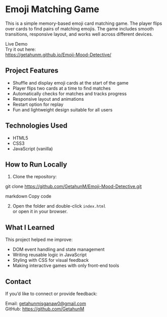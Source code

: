 Emoji Matching Game
====================

This is a simple memory-based emoji card matching game. The player flips over cards to find pairs of matching emojis. The game includes smooth transitions, responsive layout, and works well across different devices.

Live Demo  
Try it out here:  
https://getahunm.github.io/Emoji-Mood-Detective/

Project Features
----------------

- Shuffle and display emoji cards at the start of the game
- Player flips two cards at a time to find matches
- Automatically checks for matches and tracks progress
- Responsive layout and animations
- Restart option for replay
- Fun and lightweight design suitable for all users

Technologies Used
-----------------

- HTML5  
- CSS3  
- JavaScript (vanilla)

How to Run Locally
------------------

1. Clone the repository:

git clone https://github.com/GetahunM/Emoji-Mood-Detective.git

markdown
Copy code

2. Open the folder and double-click `index.html`  
or open it in your browser.

What I Learned
--------------

This project helped me improve:
- DOM event handling and state management
- Writing reusable logic in JavaScript
- Styling with CSS for visual feedback
- Making interactive games with only front-end tools

Contact
-------

If you’d like to connect or provide feedback:

Email: getahunmisganaw0@gmail.com  
GitHub: https://github.com/GetahunM
